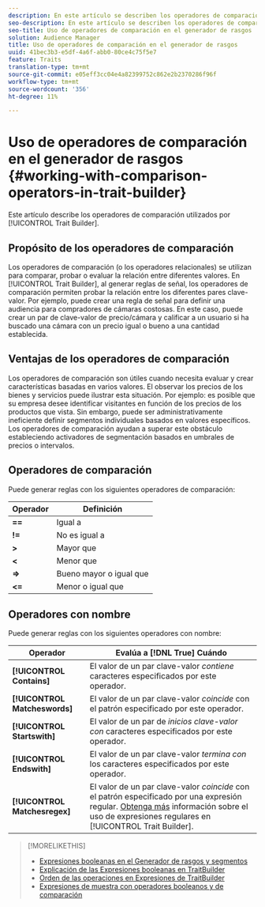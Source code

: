 ```yaml
---
description: En este artículo se describen los operadores de comparación utilizados por el Generador de características.
seo-description: En este artículo se describen los operadores de comparación utilizados por el Generador de características.
seo-title: Uso de operadores de comparación en el generador de rasgos
solution: Audience Manager
title: Uso de operadores de comparación en el generador de rasgos
uuid: 41bec3b3-e5df-4a6f-abb0-80ce4c75f5e7
feature: Traits
translation-type: tm+mt
source-git-commit: e05eff3cc04e4a82399752c862e2b2370286f96f
workflow-type: tm+mt
source-wordcount: '356'
ht-degree: 11%

---
```



# Uso de operadores de comparación en el generador de rasgos {#working-with-comparison-operators-in-trait-builder}

Este artículo describe los operadores de comparación utilizados por [!UICONTROL Trait Builder].

## Propósito de los operadores de comparación

<!-- c_tb_comparison_operators.xml -->

Los operadores de comparación (o los operadores relacionales) se utilizan para comparar, probar o evaluar la relación entre diferentes valores. En [!UICONTROL Trait Builder], al generar reglas de señal, los operadores de comparación permiten probar la relación entre los diferentes pares clave-valor. Por ejemplo, puede crear una regla de señal para definir una audiencia para compradores de cámaras costosas. En este caso, puede crear un par de clave-valor de precio/cámara y calificar a un usuario si ha buscado una cámara con un precio igual o bueno a una cantidad establecida.

## Ventajas de los operadores de comparación

Los operadores de comparación son útiles cuando necesita evaluar y crear características basadas en varios valores. El observar los precios de los bienes y servicios puede ilustrar esta situación. Por ejemplo: es posible que su empresa desee identificar visitantes en función de los precios de los productos que vista. Sin embargo, puede ser administrativamente ineficiente definir segmentos individuales basados en valores específicos. Los operadores de comparación ayudan a superar este obstáculo estableciendo activadores de segmentación basados en umbrales de precios o intervalos.

## Operadores de comparación

Puede generar reglas con los siguientes operadores de comparación:

| Operador | Definición |
|---|---|
| **==** | Igual a |
| **!=** | No es igual a |
| **>** | Mayor que |
| **&lt;** | Menor que |
| **=>** | Bueno mayor o igual que |
| **&lt;=** | Menor o igual que |

## Operadores con nombre

Puede generar reglas con los siguientes operadores con nombre:

| Operador | Evalúa a [!DNL True] Cuándo |
|---|---|
| **[!UICONTROL Contains]** | El valor de un par clave-valor *contiene* caracteres especificados por este operador. |
| **[!UICONTROL Matcheswords]** | El valor de un par clave-valor *coincide* con el patrón especificado por este operador. |
| **[!UICONTROL Startswith]** | El valor de un par de *inicios clave-valor con* caracteres especificados por este operador. |
| **[!UICONTROL Endswith]** | El valor de un par clave-valor *termina con* los caracteres especificados por este operador. |
| **[!UICONTROL Matchesregex]** | El valor de un par clave-valor *coincide* con el patrón especificado por una expresión regular. [Obtenga más](../../features/traits/trait-builder-regex.md) información sobre el uso de expresiones regulares en [!UICONTROL Trait Builder]. |

>[!MORELIKETHIS]
>
>* [Expresiones booleanas en el Generador de rasgos y segmentos](../../reference/boolean-expressions-tsb.md)
>* [Explicación de las Expresiones booleanas en TraitBuilder](../../reference/boolean-expressions-tsb.md)
>* [Orden de las operaciones en Expresiones de TraitBuilder](../../features/traits/trait-operator-precedence.md)
>* [Expresiones de muestra con operadores booleanos y de comparación](../../features/traits/trait-expression-samples.md)

